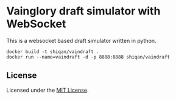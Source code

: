 # Vainglory draft simulator with WebSocket

This is a websocket based draft simulator written in python.


```
docker build -t shiqan/vaindraft .
docker run --name=vaindraft -d -p 8888:8888 shiqan/vaindraft
```
## License

Licensed under the [MIT License](LICENSE).
